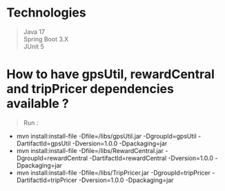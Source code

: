 # Technologies

> Java 17  
> Spring Boot 3.X  
> JUnit 5

# How to have gpsUtil, rewardCentral and tripPricer dependencies available ?

> Run :

- mvn install:install-file -Dfile=/libs/gpsUtil.jar -DgroupId=gpsUtil -DartifactId=gpsUtil -Dversion=1.0.0
  -Dpackaging=jar
- mvn install:install-file -Dfile=/libs/RewardCentral.jar -DgroupId=rewardCentral -DartifactId=rewardCentral
  -Dversion=1.0.0 -Dpackaging=jar
- mvn install:install-file -Dfile=/libs/TripPricer.jar -DgroupId=tripPricer -DartifactId=tripPricer -Dversion=1.0.0
  -Dpackaging=jar
